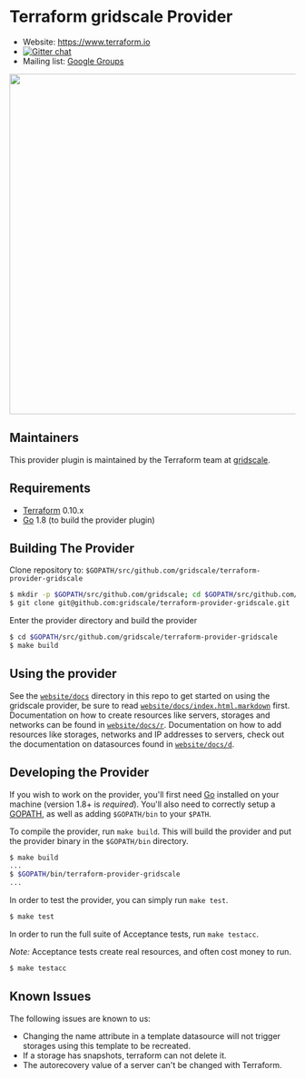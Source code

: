 Terraform gridscale Provider
==================

- Website: https://www.terraform.io
- [![Gitter chat](https://badges.gitter.im/hashicorp-terraform/Lobby.png)](https://gitter.im/hashicorp-terraform/Lobby)
- Mailing list: [Google Groups](http://groups.google.com/group/terraform-tool)

<img src="https://cdn.rawgit.com/hashicorp/terraform-website/master/content/source/assets/images/logo-hashicorp.svg" width="600px">

Maintainers
-----------

This provider plugin is maintained by the Terraform team at [gridscale](https://www.gridscale.io/).

Requirements
------------

-	[Terraform](https://www.terraform.io/downloads.html) 0.10.x
-	[Go](https://golang.org/doc/install) 1.8 (to build the provider plugin)

Building The Provider
---------------------

Clone repository to: `$GOPATH/src/github.com/gridscale/terraform-provider-gridscale`

```sh
$ mkdir -p $GOPATH/src/github.com/gridscale; cd $GOPATH/src/github.com/gridscale
$ git clone git@github.com:gridscale/terraform-provider-gridscale.git
```

Enter the provider directory and build the provider

```sh
$ cd $GOPATH/src/github.com/gridscale/terraform-provider-gridscale
$ make build
```

Using the provider
----------------------
See the [`website/docs`](website/docs) directory in this repo to get started on using the gridscale provider, be sure to read [`website/docs/index.html.markdown`](website/docs/index.html.markdown) first. Documentation on how to create resources like servers, storages and networks can be found in [`website/docs/r`](website/docs/r). Documentation on how to add resources like storages, networks and IP addresses to servers, check out the documentation on datasources found in [`website/docs/d`](website/docs/d).

Developing the Provider
---------------------------

If you wish to work on the provider, you'll first need [Go](http://www.golang.org) installed on your machine (version 1.8+ is *required*). You'll also need to correctly setup a [GOPATH](http://golang.org/doc/code.html#GOPATH), as well as adding `$GOPATH/bin` to your `$PATH`.

To compile the provider, run `make build`. This will build the provider and put the provider binary in the `$GOPATH/bin` directory.

```sh
$ make build
...
$ $GOPATH/bin/terraform-provider-gridscale
...
```

In order to test the provider, you can simply run `make test`.

```sh
$ make test
```

In order to run the full suite of Acceptance tests, run `make testacc`.

*Note:* Acceptance tests create real resources, and often cost money to run.

```sh
$ make testacc
```

Known Issues
---------------------------
The following issues are known to us:

* Changing the name attribute in a template datasource will not trigger storages using this template to be recreated.
* If a storage has snapshots, terraform can not delete it.
* The autorecovery value of a server can't be changed with Terraform.